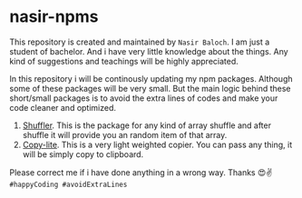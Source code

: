# nasir-npms
This repository is created and maintained by ```Nasir Baloch```. I am just a student of bachelor. And i have very little knowledge about the things. Any kind of suggestions and teachings will be highly appreciated.

In this repository i will be continously updating my npm packages. Although some of these packages will be very small. But the main logic behind these short/small packages is to avoid the extra lines of codes and make your code cleaner and optimized.

1. [Shuffler](https://www.npmjs.com/package/@nasirbaloch/shuffler). This is the package for any kind of array shuffle and after shuffle it will provide you an random item of that array.
2. [Copy-lite](https://www.npmjs.com/package/@nasirbaloch/copy-lite). This is a very light weighted copier. You can pass any thing, it will be simply copy to clipboard.

Please correct me if i have done anything in a wrong way. Thanks 😍✌ ```#happyCoding #avoidExtraLines```
